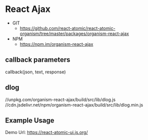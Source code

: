 React Ajax 
===
   * GIT
      * https://github.com/react-atomic/react-atomic-organism/tree/master/packages/organism-react-ajax 
   * NPM
      * https://npm.im/organism-react-ajax

## callback parameters
callback(json, text, response)

## dlog
//unpkg.com/organism-react-ajax/build/src/lib/dlog.js
//cdn.jsdelivr.net/npm/organism-react-ajax/build/src/lib/dlog.min.js

## Example Usage
Demo Url:
https://react-atomic-ui.js.org/


